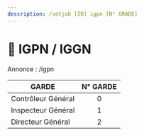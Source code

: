 ```yaml
---
description: /setjob [ID] igpn [N° GRADE]
---
```


# 🚨 IGPN / IGGN

Annonce : /igpn

| GARDE              | N° GARDE |
| ------------------ | :------: |
| Contrôleur Général |     0    |
| Inspecteur Général |     1    |
| Directeur Général  |     2    |
